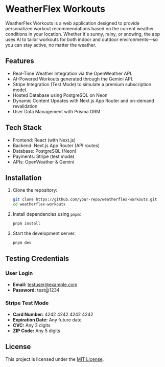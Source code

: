 # WeatherFlex Workouts

WeatherFlex Workouts is a web application designed to provide personalized workout recommendations based on the current weather conditions in your location. Whether it's sunny, rainy, or snowing, the app uses AI to tailor workouts for both indoor and outdoor environments—so you can stay active, no matter the weather.

## Features

- Real-Time Weather Integration via the OpenWeather API.
- AI-Powered Workouts generated through the Gemini API.
- Stripe Integration (Test Mode) to simulate a premium subscription model.
- Hosted Database using PostgreSQL on Neon
- Dynamic Content Updates with Next.js App Router and on-demand revalidation
- User Data Management with Prisma ORM

## Tech Stack

- Frontend: React (with Next.js)
- Backend: Next.js App Router (API routes)
- Database: PostgreSQL (Neon)
- Payments: Stripe (test mode)
- APIs: OpenWeather & Gemini
## Installation

1. Clone the repository:
    ```bash
    git clone https://github.com/your-repo/weatherflex-workouts.git
    cd weatherflex-workouts
    ```

2. Install dependencies using `pnpm`:
    ```bash
    pnpm install
    ```

3. Start the development server:
    ```bash
    pnpm dev
    ```

## Testing Credentials

### User Login
- **Email:** testuser@example.com
- **Password:** test@1234

### Stripe Test Mode
- **Card Number:** 4242 4242 4242 4242
- **Expiration Date:** Any future date
- **CVC:** Any 3 digits
- **ZIP Code:** Any 5 digits

## License

This project is licensed under the [MIT License](LICENSE).
